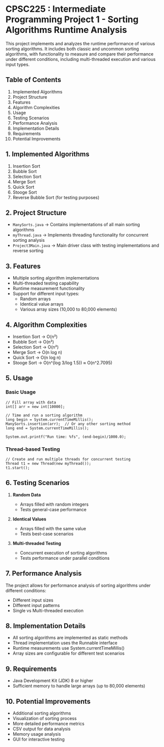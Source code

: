   # CPSC225 : Intermediate Programming Project 1 - Sorting Algorithms Runtime Analysis
  
  This project implements and analyzes the runtime performance of various sorting algorithms. It includes both classic and uncommon sorting   algorithms, with functionality to measure and compare their performance under different conditions, including multi-threaded execution      and various input types.
  
  
  ## Table of Contents

  1. Implemented Algorithms
  2. Project Structure
  3. Features
  4. Algorithm Complexities
  5. Usage
  6. Testing Scenarios
  7. Performance Analysis
  8. Implementation Details
  9. Requirements
  10. Potential Improvements
  
  ## 1. Implemented Algorithms
  
  1. Insertion Sort
  2. Bubble Sort
  3. Selection Sort
  4. Merge Sort
  5. Quick Sort
  6. Stooge Sort
  7. Reverse Bubble Sort (for testing purposes)
  
  
  ## 2. Project Structure
  
  - `ManySorts.java` → Contains implementations of all main sorting algorithms
  - `myThread.java` → Implements threading functionality for concurrent sorting analysis
  - `Project3Main.java` → Main driver class with testing implementations and reverse sorting
  
  
  ## 3. Features
  
  - Multiple sorting algorithm implementations
  - Multi-threaded testing capability
  - Runtime measurement functionality
  - Support for different input types:
    - Random arrays
    - Identical value arrays
    - Various array sizes (10,000 to 80,000 elements)
  
  
  ## 4. Algorithm Complexities
  
  - Insertion Sort → O(n²)
  - Bubble Sort → O(n²)
  - Selection Sort → O(n²)
  - Merge Sort → O(n log n)
  - Quick Sort → O(n log n)
  - Stooge Sort → O(n^(log 3/log 1.5)) ≈ O(n^2.7095)
  
  
  ## 5. Usage
  
  ### Basic Usage
  ```
  // Fill array with data
  int[] arr = new int[10000];
  
  // Time and run a sorting algorithm
  long begin = System.currentTimeMillis();
  ManySorts.insertion(arr);  // Or any other sorting method
  long end = System.currentTimeMillis();
  
  System.out.printf("Run time: %fs", (end-begin)/1000.0);
  ```
  
  ### Thread-based Testing
  ```
  // Create and run multiple threads for concurrent testing
  Thread t1 = new Thread(new myThread());
  t1.start();
  ```
  
  
  ## 6. Testing Scenarios
  
  1. **Random Data**
     - Arrays filled with random integers
     - Tests general-case performance
  
  2. **Identical Values**
     - Arrays filled with the same value
     - Tests best-case scenarios
  
  3. **Multi-threaded Testing**
     - Concurrent execution of sorting algorithms
     - Tests performance under parallel conditions
  
  
  ## 7. Performance Analysis
  
  The project allows for performance analysis of sorting algorithms under different conditions:
  - Different input sizes
  - Different input patterns
  - Single vs Multi-threaded execution
  
  
  ## 8. Implementation Details
  
  - All sorting algorithms are implemented as static methods
  - Thread implementation uses the Runnable interface
  - Runtime measurements use System.currentTimeMillis()
  - Array sizes are configurable for different test scenarios
  
  
  ## 9. Requirements
  
  - Java Development Kit (JDK) 8 or higher
  - Sufficient memory to handle large arrays (up to 80,000 elements)
  
  
  ## 10. Potential Improvements
  
  - Additional sorting algorithms
  - Visualization of sorting process
  - More detailed performance metrics
  - CSV output for data analysis
  - Memory usage analysis
  - GUI for interactive testing
  
